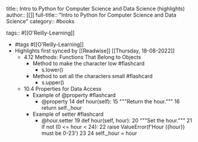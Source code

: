 title:: Intro to Python for Computer Science and Data Science (highlights)
author:: [[]]
full-title:: "Intro to Python for Computer Science and Data Science"
category:: #books

tags:: #[[O'Reilly-Learning]]

- #tags #[[O'Reilly-Learning]]
- Highlights first synced by [[Readwise]] [[Thursday, 18-08-2022]]
	- 4.12 Methods: Functions That Belong to Objects
		- Method to make the character low #flashcard
			- s.lower()
		- Method to set all the characters small #flashcard
			- s.upper()
	- 10.4 Properties for Data Access
		- Example of @property #flashcard
			- @property
			  14 def hour(self):
			  15     """Return the hour."""
			  16     return self._hour
		- Example of setter #flashcard
			- @hour.setter
			  19 def hour(self, hour):
			  20     """Set the hour."""
			  21     if not (0 <= hour < 24):
			  22         raise ValueError(f'Hour ({hour}) must be 0-23')
			  23
			  24     self._hour = hour